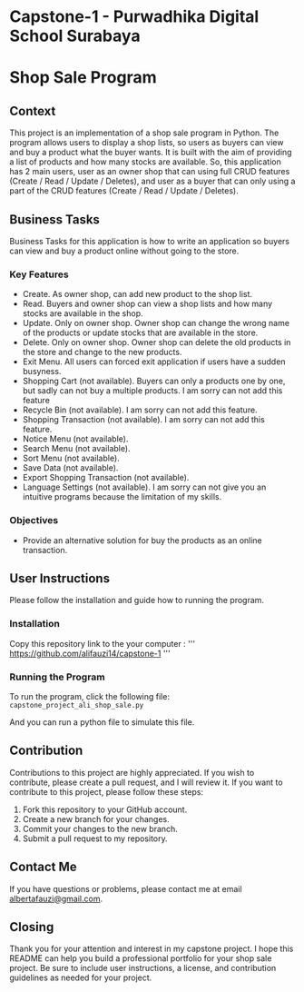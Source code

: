 # Capstone-1 - Purwadhika Digital School Surabaya

# Shop Sale Program

## Context
This project is an implementation of a shop sale program in Python. The program allows users to display a shop lists, so users as buyers can view and buy a product what the buyer wants. It is built with the aim of providing a list of products and how many stocks are available. So, this application has 2 main users, user as an owner shop that can using full CRUD features (Create / Read / Update / Deletes), and user as a buyer that can only using a part of the CRUD features (Create / Read / Update / Deletes).

## Business Tasks
Business Tasks for this application is how to write an application so buyers can view and buy a product online without going to the store. 

### Key Features
- Create. As owner shop, can add new product to the shop list.
- Read. Buyers and owner shop can view a shop lists and how many stocks are available in the shop.
- Update. Only on owner shop. Owner shop can change the wrong name of the products or update stocks that are available in the store.
- Delete. Only on owner shop. Owner shop can delete the old products in the store and change to the new products.
- Exit Menu. All users can forced exit application if users have a sudden busyness.
- Shopping Cart (not available). Buyers can only a products one by one, but sadly can not buy a multiple products. I am sorry can not add this feature
- Recycle Bin (not available). I am sorry can not add this feature.
- Shopping Transaction (not available). I am sorry can not add this feature.
- Notice Menu (not available).
- Search Menu (not available).
- Sort Menu (not available).
- Save Data (not available).
- Export Shopping Transaction (not available).
- Language Settings (not available).
I am sorry can not give you an intuitive programs because the limitation of my skills.

### Objectives
- Provide an alternative solution for buy the products as an online transaction.

## User Instructions
Please follow the installation and guide how to running the program.

### Installation
Copy this repository link to the your computer : ''' https://github.com/alifauzi14/capstone-1 '''

### Running the Program
To run the program, click the following file:
```capstone_project_ali_shop_sale.py ```

And you can run a python file to simulate this file.

## Contribution
Contributions to this project are highly appreciated. If you wish to contribute, please create a pull request, and I will review it. If you want to contribute to this project, please follow these steps:

1. Fork this repository to your GitHub account.
2. Create a new branch for your changes.
3. Commit your changes to the new branch.
4. Submit a pull request to my repository.

## Contact Me
If you have questions or problems, please contact me at email albertafauzi@gmail.com.

## Closing
Thank you for your attention and interest in my capstone project. I hope this README can help you build a professional portfolio for your shop sale project. Be sure to include user instructions, a license, and contribution guidelines as needed for your project.

